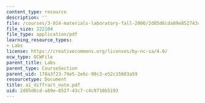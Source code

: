 ```yaml
---
content_type: resource
description: ''
file: /courses/3-014-materials-laboratory-fall-2006/2d85d6cda89e852743c7c4c9710b5193_a1_diffract_note.pdf
file_size: 222104
file_type: application/pdf
learning_resource_types:
- Labs
license: https://creativecommons.org/licenses/by-nc-sa/4.0/
ocw_type: OCWFile
parent_title: Labs
parent_type: CourseSection
parent_uid: 178a3f23-79e5-2e6c-90c3-e52c15603a59
resourcetype: Document
title: a1_diffract_note.pdf
uid: 2d85d6cd-a89e-8527-43c7-c4c9710b5193
---
```

